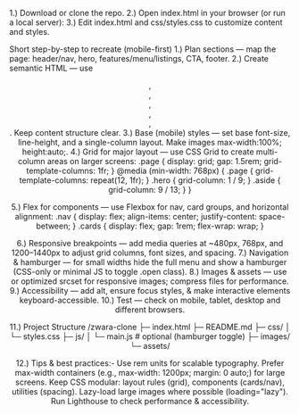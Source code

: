 1.) Download or clone the repo.
2.) Open index.html in your browser (or run a local server):
3.) Edit index.html and css/styles.css to customize content and styles.

Short step-by-step to recreate (mobile-first)
1.) Plan sections — map the page: header/nav, hero, features/menu/listings, CTA, footer.
2.) Create semantic HTML — use <header>, <nav>, <main>, <section>, <article>, <footer>. Keep content structure clear.
3.) Base (mobile) styles — set base font-size, line-height, and a single-column layout. Make images max-width:100%; height:auto;.
4.) Grid for major layout — use CSS Grid to create multi-column areas on larger screens:
.page {
  display: grid;
  gap: 1.5rem;
  grid-template-columns: 1fr;
}
@media (min-width: 768px) {
  .page { grid-template-columns: repeat(12, 1fr); }
  .hero { grid-column: 1 / 9; }
  .aside { grid-column: 9 / 13; }
}

5.) Flex for components — use Flexbox for nav, card groups, and horizontal alignment:
.nav { display: flex; align-items: center; justify-content: space-between; }
.cards { display: flex; gap: 1rem; flex-wrap: wrap; }

6.) Responsive breakpoints — add media queries at ~480px, 768px, and 1200–1440px to adjust grid columns, font sizes, and spacing.
7.) Navigation & hamburger — for small widths hide the full menu and show a hamburger (CSS-only or minimal JS to toggle .open class).
8.) Images & assets — use <picture> or optimized srcset for responsive images; compress files for performance.
9.) Accessibility — add alt, ensure focus styles, & make interactive elements keyboard-accessible.
10.) Test — check on mobile, tablet, desktop and different browsers.

11.) Project Structure
/zwara-clone
  ├─ index.html
  ├─ README.md
  ├─ css/
  │   └─ styles.css
  ├─ js/
  │   └─ main.js     # optional (hamburger toggle)
  ├─ images/
  └─ assets/
  
12.) Tips & best practices:-
Use rem units for scalable typography.
Prefer max-width containers (e.g., max-width: 1200px; margin: 0 auto;) for large screens.
Keep CSS modular: layout rules (grid), components (cards/nav), utilities (spacing).
Lazy-load large images where possible (loading="lazy").
Run Lighthouse to check performance & accessibility.


